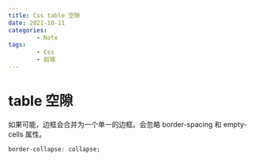 ```yaml
---
title: Css table 空隙
date: 2021-10-11
categories:
        - Note
tags:
        - Css
        - 前端
---
```


# table 空隙

如果可能，边框会合并为一个单一的边框。会忽略 border-spacing 和 empty-cells 属性。

```css
border-collapse: collapse;
```
